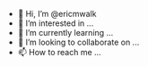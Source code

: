 - 👋 Hi, I’m @ericmwalk
- 👀 I’m interested in ...
- 🌱 I’m currently learning ...
- 💞️ I’m looking to collaborate on ...
- 📫 How to reach me ...

<!---
ericmwalk/ericmwalk is a ✨ special ✨ repository because its `README.md` (this file) appears on your GitHub profile.
You can click the Preview link to take a look at your changes.
--->
